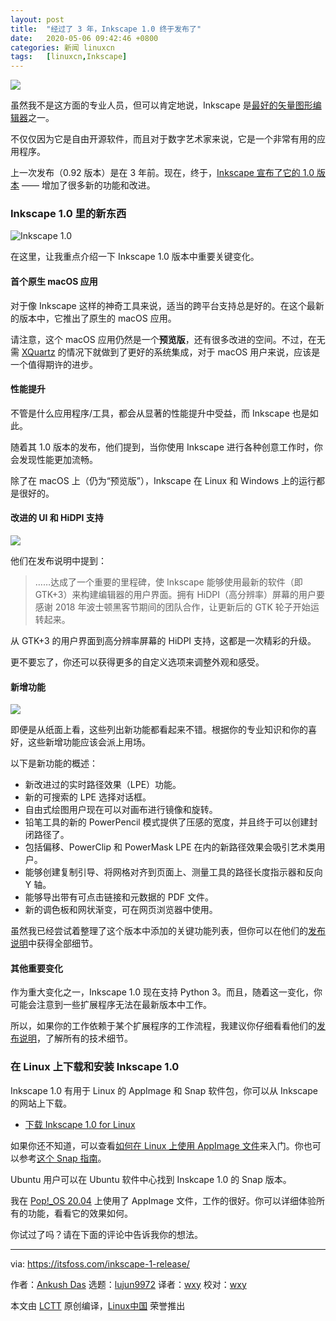 ```yaml
---
layout: post
title:	"经过了 3 年，Inkscape 1.0 终于发布了"
date:	2020-05-06 09:42:46 +0800 
categories:	新闻 linuxcn 
tags:	[linuxcn,Inkscape]
---
```



![](/Asserts/Images//attachment/album/202005/06/094055fvnh9nnnbybwl4jn.jpg)


虽然我不是这方面的专业人员，但可以肯定地说，Inkscape 是[最好的矢量图形编辑器](https://itsfoss.com/vector-graphics-editors-linux/)之一。


不仅仅因为它是自由开源软件，而且对于数字艺术家来说，它是一个非常有用的应用程序。


上一次发布（0.92 版本）是在 3 年前。现在，终于，[Inkscape 宣布了它的 1.0 版本](https://inkscape.org/news/2020/05/04/introducing-inkscape-10/) —— 增加了很多新的功能和改进。


### Inkscape 1.0 里的新东西


![Inkscape 1.0](/Asserts/Images//attachment/album/202005/06/094249z99xn9tntvkrfi9n.jpg)


在这里，让我重点介绍一下 Inkscape 1.0 版本中重要关键变化。


#### 首个原生 macOS 应用


对于像 Inkscape 这样的神奇工具来说，适当的跨平台支持总是好的。在这个最新的版本中，它推出了原生的 macOS 应用。


请注意，这个 macOS 应用仍然是一个**预览版**，还有很多改进的空间。不过，在无需 [XQuartz](https://en.wikipedia.org/wiki/XQuartz) 的情况下就做到了更好的系统集成，对于 macOS 用户来说，应该是一个值得期许的进步。


#### 性能提升


不管是什么应用程序/工具，都会从显著的性能提升中受益，而 Inkscape 也是如此。


随着其 1.0 版本的发布，他们提到，当你使用 Inkscape 进行各种创意工作时，你会发现性能更加流畅。


除了在 macOS 上（仍为“预览版”），Inkscape 在 Linux 和 Windows 上的运行都是很好的。


#### 改进的 UI 和 HiDPI 支持


![](/Asserts/Images//attachment/album/202005/06/094257k68gio8l7m9zum79.jpg)


他们在发布说明中提到：



> 
> ……达成了一个重要的里程碑，使 Inkscape 能够使用最新的软件（即 GTK+3）来构建编辑器的用户界面。拥有 HiDPI（高分辨率）屏幕的用户要感谢 2018 年波士顿黑客节期间的团队合作，让更新后的 GTK 轮子开始运转起来。
> 
> 
> 


从 GTK+3 的用户界面到高分辨率屏幕的 HiDPI 支持，这都是一次精彩的升级。


更不要忘了，你还可以获得更多的自定义选项来调整外观和感受。


#### 新增功能


![](/Asserts/Images//attachment/album/202005/06/094258opir11ayqqrs09iy.jpg)


即便是从纸面上看，这些列出新功能都看起来不错。根据你的专业知识和你的喜好，这些新增功能应该会派上用场。


以下是新功能的概述：


* 新改进过的实时路径效果（LPE）功能。
* 新的可搜索的 LPE 选择对话框。
* 自由式绘图用户现在可以对画布进行镜像和旋转。
* 铅笔工具的新的 PowerPencil 模式提供了压感的宽度，并且终于可以创建封闭路径了。
* 包括偏移、PowerClip 和 PowerMask LPE 在内的新路径效果会吸引艺术类用户。
* 能够创建复制引导、将网格对齐到页面上、测量工具的路径长度指示器和反向 Y 轴。
* 能够导出带有可点击链接和元数据的 PDF 文件。
* 新的调色板和网状渐变，可在网页浏览器中使用。


虽然我已经尝试着整理了这个版本中添加的关键功能列表，但你可以在他们的[发布说明](https://wiki.inkscape.org/wiki/index.php/Release_notes/1.0)中获得全部细节。


#### 其他重要变化


作为重大变化之一，Inkscape 1.0 现在支持 Python 3。而且，随着这一变化，你可能会注意到一些扩展程序无法在最新版本中工作。


所以，如果你的工作依赖于某个扩展程序的工作流程，我建议你仔细看看他们的[发布说明](https://wiki.inkscape.org/wiki/index.php/Release_notes/1.0)，了解所有的技术细节。


### 在 Linux 上下载和安装 Inkscape 1.0


Inkscape 1.0 有用于 Linux 的 AppImage 和 Snap 软件包，你可以从 Inkscape 的网站上下载。


* [下载 Inkscape 1.0 for Linux](https://inkscape.org/release/1.0/gnulinux/)


如果你还不知道，可以查看[如何在 Linux 上使用 AppImage 文件](https://itsfoss.com/use-appimage-linux/)来入门。你也可以参考[这个 Snap 指南](https://itsfoss.com/install-snap-linux/)。


Ubuntu 用户可以在 Ubuntu 软件中心找到 Inskcape 1.0 的 Snap 版本。


我在 [Pop!\_OS 20.04](https://itsfoss.com/pop-os-20-04-review/) 上使用了 AppImage 文件，工作的很好。你可以详细体验所有的功能，看看它的效果如何。


你试过了吗？请在下面的评论中告诉我你的想法。




---


via: <https://itsfoss.com/inkscape-1-release/>


作者：[Ankush Das](https://itsfoss.com/author/ankush/) 选题：[lujun9972](https://github.com/lujun9972) 译者：[wxy](https://github.com/wxy) 校对：[wxy](https://github.com/wxy)


本文由 [LCTT](https://github.com/LCTT/TranslateProject) 原创编译，[Linux中国](https://linux.cn/) 荣誉推出
